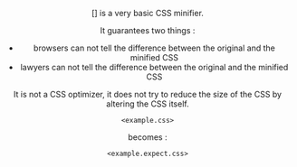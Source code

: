 <!-- Available Variables: -->
<!-- <humanReadableName> PostCSS Your Plugin -->
<!-- <exportName> postcssYourPlugin -->
<!-- <packageName> @csstools/postcss-your-plugin -->
<!-- <packageVersion> 1.0.0 -->
<!-- <packagePath> plugins/postcss-your-plugin -->
<!-- <cssdbId> your-feature -->
<!-- <specUrl> https://www.w3.org/TR/css-color-4/#funcdef-color -->
<!-- <example.css> file contents for examples/example.css -->
<!-- <header> -->
<!-- <usage> usage instructions -->
<!-- <envSupport> -->
<!-- <corsWarning> -->
<!-- <linkList> -->
<!-- to generate : npm run docs -->

<header>

[<humanReadableName>] is a very basic CSS minifier.

It guarantees two things :
- browsers can not tell the difference between the original and the minified CSS
- lawyers can not tell the difference between the original and the minified CSS

It is not a CSS optimizer, it does not try to reduce the size of the CSS by altering the CSS itself.

```pcss
<example.css>
```

becomes :

```pcss
<example.expect.css>
```

<usage>

<envSupport>

<linkList>
